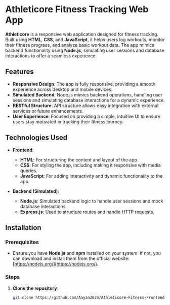 # Athleticore Fitness Tracking Web App

**Athleticore** is a responsive web application designed for fitness tracking. Built using **HTML**, **CSS**, and **JavaScript**, it helps users log workouts, monitor their fitness progress, and analyze basic workout data. The app mimics backend functionality using **Node.js**, simulating user sessions and database interactions to offer a seamless experience.

## Features
- **Responsive Design**: The app is fully responsive, providing a smooth experience across desktop and mobile devices.
- **Simulated Backend**: Node.js mimics backend operations, handling user sessions and simulating database interactions for a dynamic experience.
- **RESTful Structure**: API structure allows easy integration with external services or future enhancements.
- **User Experience**: Focused on providing a simple, intuitive UI to ensure users stay motivated in tracking their fitness journey.

## Technologies Used
- **Frontend**:
  - **HTML**: For structuring the content and layout of the app.
  - **CSS**: For styling the app, including making it responsive with media queries.
  - **JavaScript**: For adding interactivity and dynamic functionality to the app.

- **Backend (Simulated)**:
  - **Node.js**: Simulated backend logic to handle user sessions and mock database interactions.
  - **Express.js**: Used to structure routes and handle HTTP requests.

## Installation

### Prerequisites

- Ensure you have **Node.js** and **npm** installed on your system. If not, you can download and install them from the official website: [https://nodejs.org/](https://nodejs.org/).

### Steps

1. **Clone the repository**:

   ```bash
   git clone https://github.com/Aayan2024/Athleticore-Fitness-Frontend-Web-Application.git
